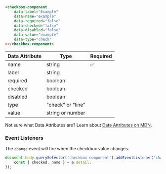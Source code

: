 ```html
<checkbox-component
    data-label="Example"
    data-name="example"
    data-required="false"
    data-checked="false"
    data-disabled="false"
    data-value="example"
    data-type="check"
></checkbox-component>
```

| Data Attribute | Type | Required |
| -------------- | ---- | -------- |
| name | string | ✅ |
| label | string | |
| required | boolean | |
| checked | boolean | |
| disabled | boolean | |
| type | "check" or "line" | |
| value | string or number | |

Not sure what Data Attributes are? Learn about [Data Attributes on MDN](https://developer.mozilla.org/en-US/docs/Web/HTML/Global_attributes/data-*).

### Event Listeners

The `change` event will fire when the checkbox value changes.

```typescript
document.body.querySelector('checkbox-component').addEventListener('change', (e) => {
    const { checked, name } = e.detail;
});
```
